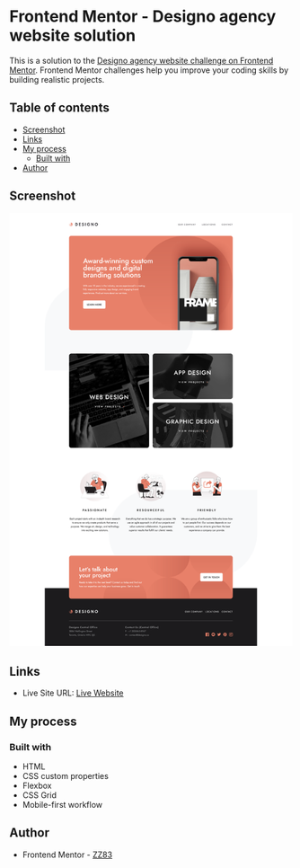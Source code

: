 # Frontend Mentor - Designo agency website solution

This is a solution to the [Designo agency website challenge on Frontend Mentor](https://www.frontendmentor.io/challenges/designo-multipage-website-G48K6rfUT). Frontend Mentor challenges help you improve your coding skills by building realistic projects. 

## Table of contents

- [Screenshot](#screenshot)
- [Links](#links)
- [My process](#my-process)
  - [Built with](#built-with)
- [Author](#author)


## Screenshot

![](./assets/designo-image.png)


## Links

- Live Site URL: [Live Website](https://zz83.github.io/designo-multi-page-website/)


## My process

### Built with

- HTML 
- CSS custom properties
- Flexbox
- CSS Grid
- Mobile-first workflow


## Author

- Frontend Mentor - [ZZ83](https://www.frontendmentor.io/profile/ZZ83)
